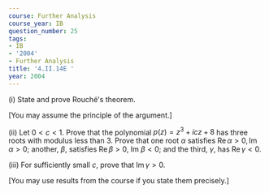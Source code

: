 ```yaml
---
course: Further Analysis
course_year: IB
question_number: 25
tags:
- IB
- '2004'
- Further Analysis
title: '4.II.14E '
year: 2004
---
```



(i) State and prove Rouché's theorem.

[You may assume the principle of the argument.]

(ii) Let $0<c<1$. Prove that the polynomial $p(z)=z^{3}+i c z+8$ has three roots with modulus less than 3. Prove that one root $\alpha$ satisfies $\operatorname{Re} \alpha>0, \operatorname{Im} \alpha>0$; another, $\beta$, satisfies $\operatorname{Re} \beta>0$, Im $\beta<0$; and the third, $\gamma$, has $\operatorname{Re} \gamma<0$.

(iii) For sufficiently small $c$, prove that $\operatorname{Im} \gamma>0$.

[You may use results from the course if you state them precisely.]